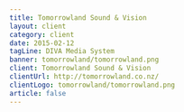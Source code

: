 ```yaml
---
title: Tomorrowland Sound & Vision
layout: client
category: client
date: 2015-02-12
tagLine: DIVA Media System
banner: tomorrowland/tomorrowland.png
client: Tomorrowland Sound & Vision
clientUrl: http://tomorrowland.co.nz/
clientLogo: tomorrowland/tomorrowland.png
article: false
---
```

